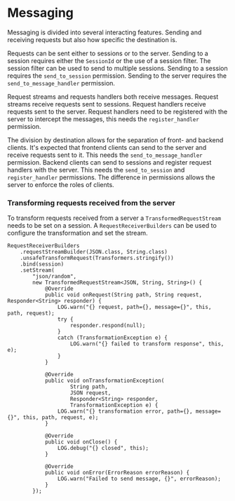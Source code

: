 
# Messaging

Messaging is divided into several interacting features.
Sending and receiving requests but also how specific the destination is.

Requests can be sent either to sessions or to the server.
Sending to a session requires either the `SessionId` or the use of a session filter.
The session filter can be used to send to multiple sessions.
Sending to a session requires the `send_to_session` permission.
Sending to the server requires the `send_to_message_handler` permission.

Request streams and requests handlers both receive messages.
Request streams receive requests sent to sessions.
Request handlers receive requests sent to the server.
Request handlers need to be registered with the server to intercept the messages,
this needs the `register_handler` permission.

The division by destination allows for the separation of front- and backend clients.
It's expected that frontend clients can send to the server and receive requests
sent to it.
This needs the `send_to_message_handler` permission.
Backend clients can send to sessions and register request handlers with the server.
This needs the `send_to_session` and `register_handler` permissions.
The difference in permissions allows the server to enforce the roles of clients.

### Transforming requests received from the server

To transform requests received from a server a `TransformedRequestStream`
needs to be set on a session.
A `RequestReceiverBuilders` can be used to configure the transformation and
set the stream.

```
RequestReceiverBuilders
    .requestStreamBuilder(JSON.class, String.class)
    .unsafeTransformRequest(Transformers.stringify())
    .bind(session)
    .setStream(
        "json/random",
        new TransformedRequestStream<JSON, String, String>() {
            @Override
            public void onRequest(String path, String request, Responder<String> responder) {
                LOG.warn("{} request, path={}, message={}", this, path, request);
                try {
                    responder.respond(null);
                }
                catch (TransformationException e) {
                    LOG.warn("{} failed to transform response", this, e);
                }
            }

            @Override
            public void onTransformationException(
                    String path,
                    JSON request,
                    Responder<String> responder,
                    TransformationException e) {
                LOG.warn("{} transformation error, path={}, message={}", this, path, request, e);
            }

            @Override
            public void onClose() {
                LOG.debug("{} closed", this);
            }

            @Override
            public void onError(ErrorReason errorReason) {
                LOG.warn("Failed to send message, {}", errorReason);
            }
        });
```
